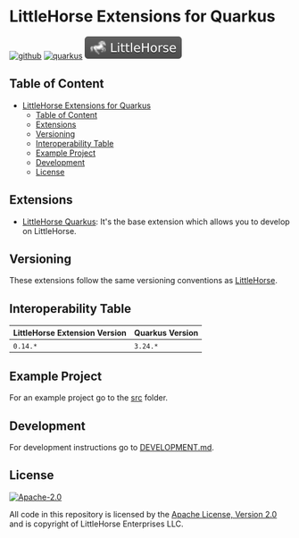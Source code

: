 # LittleHorse Extensions for Quarkus

<a href="https://github.com/littlehorse-enterprises/lh-quarkus"><img alt="github" src="https://img.shields.io/badge/GitHub-blue?logo=github&logoColor=white"></a>
<a href="https://quarkus.io/"><img alt="quarkus" src="https://img.shields.io/badge/Quarkus-ff004a?logo=quarkus&logoColor=white"/></a>
<a href="https://littlehorse.io/"><img alt="littlehorse" src="https://raw.githubusercontent.com/littlehorse-enterprises/littlehorse/refs/heads/master/img/badges/gray.svg"/></a>

## Table of Content

<!-- TOC -->
* [LittleHorse Extensions for Quarkus](#littlehorse-extensions-for-quarkus)
  * [Table of Content](#table-of-content)
  * [Extensions](#extensions)
  * [Versioning](#versioning)
  * [Interoperability Table](#interoperability-table)
  * [Example Project](#example-project)
  * [Development](#development)
  * [License](#license)
<!-- TOC -->


## Extensions

- [LittleHorse Quarkus](extensions/littlehorse-quarkus): It's the base extension which allows you to develop on LittleHorse.

## Versioning

These extensions follow the same versioning conventions as [LittleHorse](https://github.com/littlehorse-enterprises/littlehorse/releases).

## Interoperability Table

| LittleHorse Extension Version | Quarkus Version |
|-------------------------------|-----------------|
| `0.14.*`                      | `3.24.*`        |

## Example Project

For an example project go to the [src](src) folder.

## Development

For development instructions go to [DEVELOPMENT.md](DEVELOPMENT.md).

## License

<a href="https://github.com/littlehorse-enterprises/lh-quarkus/blob/main/LICENSE.md"><img alt="Apache-2.0" src="https://img.shields.io/github/license/littlehorse-enterprises/lh-quarkus?label=covered%20by"></a>

All code in this repository is licensed by the [Apache License, Version 2.0](https://www.apache.org/licenses/LICENSE-2.0) and is copyright of LittleHorse Enterprises LLC.
